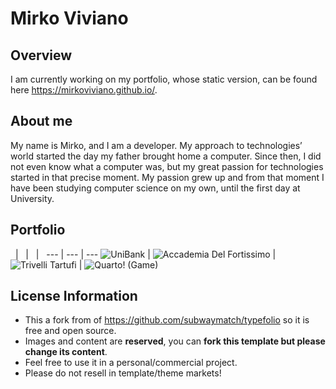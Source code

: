 Mirko Viviano
=========

## Overview

I am currently working on my portfolio, whose static version, can be found here https://mirkoviviano.github.io/. 

## About me
My name is Mirko, and I am a developer.
My approach to technologies’ world started the day my father brought home a computer. Since then, I did not even know what a computer was, but my great passion for technologies started in that precise moment. My passion grew up and from that moment I have been studying computer science on my own, until the first day at University.

## Portfolio
&nbsp; | &nbsp; | &nbsp; | &nbsp;
--- | --- | ---
![UniBank](https://mirkoviviano.github.io/images/thumb_item01.png "UniBank") | ![Accademia Del Fortissimo](https://mirkoviviano.github.io/images/thumb_item02.png "Accademia Del Fortissimo") | ![Trivelli Tartufi](https://mirkoviviano.github.io/images/thumb_item03.png "Trivelli Tartufi") | ![Quarto! (Game)](https://mirkoviviano.github.io/images/thumb_item04.png "Quarto! (Game)")


## License Information
* This a fork from of https://github.com/subwaymatch/typefolio so it is free and open source.
* Images and content are **reserved**, you can **fork this template but please change its content**.
* Feel free to use it in a personal/commercial project. 
* Please do not resell in template/theme markets!